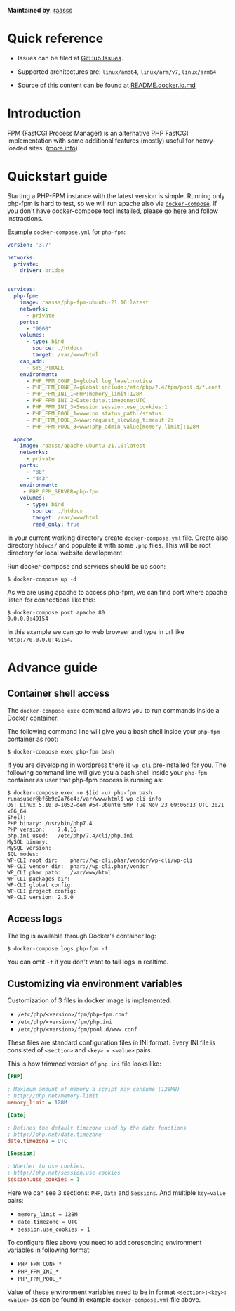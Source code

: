 **Maintained by**: [raasss](https://github.com/raasss/)


# Quick reference

-	Issues can be filed at [GitHub Issues](https://github.com/raasss/docker-php-fpm-ubuntu-21.10/issues).

-	Supported architectures are: `linux/amd64`, `linux/arm/v7`, `linux/arm64` 

-	Source of this content can be found at [README.docker.io.md](https://github.com/raasss/docker-php-fpm-ubuntu-21.10/blob/main/README.docker.io.md)

# Introduction

FPM (FastCGI Process Manager) is an alternative PHP FastCGI implementation with some additional features (mostly) useful for heavy-loaded sites. ([more info](https://www.php.net/manual/en/install.fpm.php))

# Quickstart guide

Starting a PHP-FPM instance with the latest version is simple. Running only php-fpm is hard to test, so we will run apache also via [`docker-compose`](https://github.com/docker/compose). If you don't have docker-compose tool installed, please go [here](https://docs.docker.com/compose/install/) and follow instractions.

Example `docker-compose.yml` for `php-fpm`:

```yaml
version: '3.7'

networks:
  private:
    driver: bridge


services:
  php-fpm:
    image: raasss/php-fpm-ubuntu-21.10:latest
    networks:
      - private
    ports:
      - "9000"
    volumes:
      - type: bind
        source: ./htdocs
        target: /var/www/html
    cap_add:
      - SYS_PTRACE
    environment:
      - PHP_FPM_CONF_1=global:log_level:notice
      - PHP_FPM_CONF_2=global:include:/etc/php/7.4/fpm/pool.d/*.conf
      - PHP_FPM_INI_1=PHP:memory_limit:128M
      - PHP_FPM_INI_2=Date:date.timezone:UTC
      - PHP_FPM_INI_3=Session:session.use_cookies:1
      - PHP_FPM_POOL_1=www:pm.status_path:/status
      - PHP_FPM_POOL_2=www:request_slowlog_timeout:2s
      - PHP_FPM_POOL_3=www:php_admin_value[memory_limit]:128M

  apache:
    image: raasss/apache-ubuntu-21.10:latest
    networks:
      - private
    ports:
      - "80"
      - "443"
    environment:
     - PHP_FPM_SERVER=php-fpm
    volumes:
      - type: bind
        source: ./htdocs
        target: /var/www/html
        read_only: true
```

In your current working directory create `docker-compose.yml` file. Create also directory `htdocs/` and populate it with some `.php` files. This will be root directory for local website development.

Run docker-compose and services should be up soon:

```console
$ docker-compose up -d
```

As we are using apache to access php-fpm, we can find port where apache listen for connections like this:

```console
$ docker-compose port apache 80
0.0.0.0:49154
```

In this example we can go to web browser and type in url like `http://0.0.0.0:49154`.

# Advance guide

## Container shell access

The `docker-compose exec` command allows you to run commands inside a Docker container.

The following command line will give you a bash shell inside your `php-fpm` container as root:

```console
$ docker-compose exec php-fpm bash
```

If you are developing in wordpress there is `wp-cli` pre-installed for you. The following command line will give you a bash shell inside your `php-fpm` container as user that php-fpm process is running as:

```console
$ docker-compose exec -u $(id -u) php-fpm bash
runasuser@bf6b9c2a76e4:/var/www/html$ wp cli info
OS:	Linux 5.10.0-1052-oem #54-Ubuntu SMP Tue Nov 23 09:06:13 UTC 2021 x86_64
Shell:	
PHP binary:	/usr/bin/php7.4
PHP version:	7.4.16
php.ini used:	/etc/php/7.4/cli/php.ini
MySQL binary:	
MySQL version:	
SQL modes:	
WP-CLI root dir:	phar://wp-cli.phar/vendor/wp-cli/wp-cli
WP-CLI vendor dir:	phar://wp-cli.phar/vendor
WP_CLI phar path:	/var/www/html
WP-CLI packages dir:	
WP-CLI global config:	
WP-CLI project config:	
WP-CLI version:	2.5.0

```

## Access logs

The log is available through Docker's container log:

```console
$ docker-compose logs php-fpm -f
```

You can omit `-f` if you don't want to tail logs in realtime.

## Customizing via environment variables

Customization of 3 files in docker image is implemented:

- `/etc/php/<version>/fpm/php-fpm.conf`
- `/etc/php/<version>/fpm/php.ini`
- `/etc/php/<version>/fpm/pool.d/www.conf`

These files are standard configuration files in INI format. Every INI file is consisted of `<section>` and `<key> = <value>` pairs.

This is how trimmed version of `php.ini` file looks like:

```ini
[PHP]

; Maximum amount of memory a script may consume (128MB)
; http://php.net/memory-limit
memory_limit = 128M

[Date]

; Defines the default timezone used by the date functions
; http://php.net/date.timezone
date.timezone = UTC

[Session]

; Whether to use cookies.
; http://php.net/session.use-cookies
session.use_cookies = 1
```

Here we can see 3 sections: `PHP`, `Data` and `Sessions`. And multiple `key=value` pairs:

- `memory_limit = 128M`
- `date.timezone = UTC`
- `session.use_cookies = 1`


To configure files above you need to add coresonding environment variables in following format:

- `PHP_FPM_CONF_*`
- `PHP_FPM_INI_*`
- `PHP_FPM_POOL_*`

Value of these environment variables need to be in format `<section>:<key>:<value>` as can be found in example `docker-compose.yml` file above.